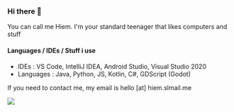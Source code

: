### Hi there 👋

You can call me Hiem. I'm your standard teenager that likes computers and stuff

#### Languages / IDEs / Stuff i use

- IDEs : VS Code, IntelliJ IDEA, Android Studio, Visual Studio 2020
- Languages : Java, Python, JS, Kotlin, C#, GDScript (Godot)

If you need to contact me, my email is hello [at] hiem.slmail.me

<a href="https://github.com/anuraghazra/github-readme-stats">
  <img align="center" src="https://github-readme-stats.vercel.app/api?username=HiemSword&show_icons=true&bg_color=30,e96443,904e95&title_color=fff&text_color=fff" />
</a>
